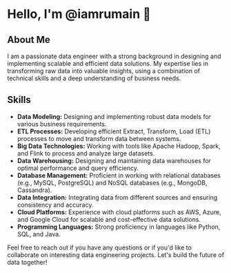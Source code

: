 # Hello, I'm @iamrumain 👋

## About Me

I am a passionate data engineer with a strong background in designing and implementing scalable and efficient data solutions. My expertise lies in transforming raw data into valuable insights, using a combination of technical skills and a deep understanding of business needs.

## Skills

- **Data Modeling:** Designing and implementing robust data models for various business requirements.
- **ETL Processes:** Developing efficient Extract, Transform, Load (ETL) processes to move and transform data between systems.
- **Big Data Technologies:** Working with tools like Apache Hadoop, Spark, and Flink to process and analyze large datasets.
- **Data Warehousing:** Designing and maintaining data warehouses for optimal performance and query efficiency.
- **Database Management:** Proficient in working with relational databases (e.g., MySQL, PostgreSQL) and NoSQL databases (e.g., MongoDB, Cassandra).
- **Data Integration:** Integrating data from different sources and ensuring consistency and accuracy.
- **Cloud Platforms:** Experience with cloud platforms such as AWS, Azure, and Google Cloud for scalable and cost-effective data solutions.
- **Programming Languages:** Strong proficiency in languages like Python, SQL, and Java.

Feel free to reach out if you have any questions or if you'd like to collaborate on interesting data engineering projects. Let's build the future of data together!
